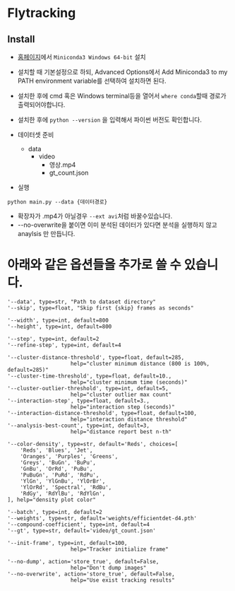 # Flytracking

## Install

- [홈페이지](https://docs.conda.io/en/latest/miniconda.html)에서 `Miniconda3 Windows 64-bit` 설치
- 설치할 때 기본설정으로 하되, Advanced Options에서 Add Miniconda3 to my PATH environment variable를 선택하여 설치하면 된다.
- 설치한 후에 cmd 혹은 Windows terminal등을 열어서 `where conda`할때 경로가 출력되어야합니다.
- 설치한 후에 `python --version` 을 입력해서 파이썬 버전도 확인합니다.

- 데이터셋 준비
    - data
        - video
            - 영상.mp4
            - gt_count.json

- 실행

```
python main.py --data {데이터경로}

```

- 확장자가 .mp4가 아닐경우 `--ext avi`처럼 바꿀수있습니다.
- --no-overwrite을 붙이면 이미 분석된 데이터가 있다면 분석을 실행하지 않고 anaylsis 만 만듭니다.

# 아래와 같은 옵션들을 추가로 쓸 수 있습니다.
    '--data', type=str, "Path to dataset directory"
    '--skip', type=float, "Skip first {skip} frames as seconds"

    '--width', type=int, default=800
    '--height', type=int, default=800

    '--step', type=int, default=2
    '--refine-step', type=int, default=4

    '--cluster-distance-threshold', type=float, default=285,
                        help="cluster minimum distance (800 is 100%, default=285)"
    '--cluster-time-threshold', type=float, default=10.,
                        help="cluster minimum time (seconds)"
    '--cluster-outlier-threshold', type=int, default=5,
                        help="cluster outlier max count"
    '--interaction-step', type=float, default=3.,
                        help="interaction step (seconds)"
    '--interaction-distance-threshold', type=float, default=100,
                        help="interaction distance threshold"
    '--analysis-best-count', type=int, default=3,
                        help="distance report best n-th"

    '--color-density', type=str, default='Reds', choices=[
        'Reds', 'Blues', 'Jet',
        'Oranges', 'Purples', 'Greens',
        'Greys', 'BuGn', 'BuPu',
        'GnBu', 'OrRd', 'PuBu',
        'PuBuGn', 'PuRd', 'RdPu',
        'YlGn', 'YlGnBu', 'YlOrBr',
        'YlOrRd', 'Spectral', 'RdBu',
        'RdGy', 'RdYlBu', 'RdYlGn',
    ], help="density plot color"

    '--batch', type=int, default=2
    '--weights', type=str, default='weights/efficientdet-d4.pth'
    '--compound-coefficient', type=int, default=4
    '--gt', type=str, default='video/gt_count.json'

    '--init-frame', type=int, default=100,
                        help="Tracker initialize frame"

    '--no-dump', action='store_true', default=False,
                        help="Don't dump images"
    '--no-overwrite', action='store_true', default=False,
                        help="Use exist tracking results"
